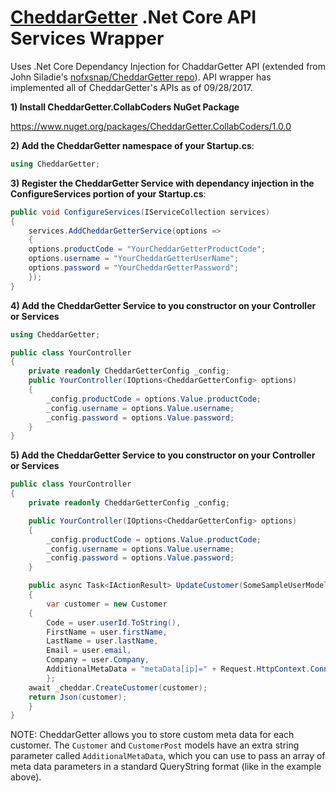 # [CheddarGetter](https://cheddargetter.com) .Net Core API Services Wrapper

Uses .Net Core Dependancy Injection for ChaddarGetter API (extended from John Siladie's [nofxsnap/CheddarGetter repo](https://github.com/nofxsnap/CheddarGetter)).  API wrapper has implemented all of CheddarGetter's APIs as of 09/28/2017.


**1) Install CheddarGetter.CollabCoders NuGet Package**

https://www.nuget.org/packages/CheddarGetter.CollabCoders/1.0.0


**2) Add the CheddarGetter namespace of your Startup.cs**: 

```csharp
using CheddarGetter;
```


**3) Register the CheddarGetter Service with dependancy injection in the ConfigureServices portion of your Startup.cs**: 

```csharp
public void ConfigureServices(IServiceCollection services)
{
    services.AddCheddarGetterService(options =>
    {
	options.productCode = "YourCheddarGetterProductCode";
	options.username = "YourCheddarGetterUserName";
	options.password = "YourCheddarGetterPassword";
    });
}
```


**4) Add the CheddarGetter Service to you constructor on your Controller or Services**

```csharp
using CheddarGetter;

public class YourController
{
    private readonly CheddarGetterConfig _config;
    public YourController(IOptions<CheddarGetterConfig> options)
    {
        _config.productCode = options.Value.productCode;
        _config.username = options.Value.username;
        _config.password = options.Value.password;
    }
}
```


**5) Add the CheddarGetter Service to you constructor on your Controller or Services**

```csharp
public class YourController
{
    private readonly CheddarGetterConfig _config;

    public YourController(IOptions<CheddarGetterConfig> options)
    {
        _config.productCode = options.Value.productCode;
        _config.username = options.Value.username;
        _config.password = options.Value.password;
    }

    public async Task<IActionResult> UpdateCustomer(SomeSampleUserModel user) 
    {
        var customer = new Customer
	{
	    Code = user.userId.ToString(),
	    FirstName = user.firstName,
	    LastName = user.lastName,
	    Email = user.email,
	    Company = user.Company,
	    AdditionalMetaData = "metaData[ip]=" + Request.HttpContext.Connection.RemoteIpAddress + "&metaData[someOtherParam]=SomeOtherValue"
        };
	await _cheddar.CreateCustomer(customer);
	return Json(customer);
    }
}
```
NOTE: CheddarGetter allows you to store custom meta data for each customer.  The ```Customer``` and ```CustomerPost``` models have an extra string parameter called ```AdditionalMetaData```, which you can use to pass an array of meta data parameters in a standard QueryString format (like in the example above).
